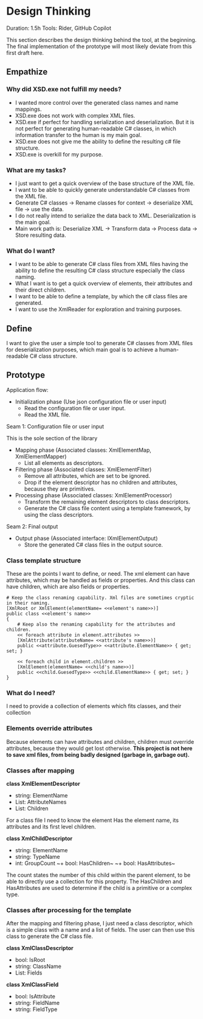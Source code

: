 ﻿# Design Thinking

Duration: 1.5h
Tools: Rider, GitHub Copilot

This section describes the design thinking behind the tool, at the beginning.
The final implementation of the prototype will most likely deviate from this 
first draft here.

## Empathize

### Why did XSD.exe not fulfill my needs?

- I wanted more control over the generated class names and name mappings.
- XSD.exe does not work with complex XML files.
- XSD.exe if perfect for handling serialization and deserialization.
  But it is not perfect for generating human-readable C# classes,
  in which information transfer to the human is my main goal.
- XSD.exe does not give me the ability to define the resulting c# file structure.
- XSD.exe is overkill for my purpose.

### What are my tasks?

- I just want to get a quick overview of the base structure of the XML file.
- I want to be able to quickly generate understandable C# classes from the XML file.
- Generate C# classes -> Rename classes for context -> deserialize XML file -> use the data.
- I do not really intend to serialize the data back to XML. Deserialization is the main goal.
- Main work path is: Deserialize XML -> Transform data -> Process data -> Store resulting data.

### What do I want?

- I want to be able to generate C# class files from XML files having the ability to define the resulting C# class
  structure especially the class naming.
- What I want is to get a quick overview of elements, their attributes and their direct children.
- I want to be able to define a template, by which the c# class files are generated.
- I want to use the XmlReader for exploration and training purposes.

## Define

I want to give the user a simple tool to generate C# classes from XML files for deserialization purposes, which
main goal is to achieve a human-readable C# class structure.

## Prototype

Application flow:

- Initialization phase (Use json configuration file or user input)
    - Read the configuration file or user input.
    - Read the XML file.

Seam 1: Configuration file or user input

This is the sole section of the library

- Mapping phase (Associated classes: XmlElementMap, XmlElementMapper)
    - List all elements as descriptors.
- Filtering phase (Associated classes: XmlElementFilter)
    - Remove all attributes, which are set to be ignored.
    - Drop if the element descriptor has no children and attributes, because they are primitives.
- Processing phase (Associated classes: XmlElementProcessor)
    - Transform the remaining element descriptors to class descriptors.
    - Generate the C# class file content using a template framework, by using the class descriptors.

Seam 2: Final output

- Output phase (Associated interface: IXmlElementOutput)
    - Store the generated C# class files in the output source.

### Class template structure

These are the points I want to define, or need.
The xml element can have attributes, which may be handled as fields or properties.
And this class can have children, which are also fields or properties.

````
# Keep the class renaming capability. Xml files are sometimes cryptic in their naming.
[XmlRoot or XmlElement(elementName= <<element's name>>)]
public class <<element's name>>
{
    # Keep also the renaming capability for the attributes and children.
    << foreach attribute in element.attributes >>
    [XmlAttribute(attributeName= <<attribute's name>>)]
    public <<attribute.GuesedType>> <<attribute.ElementName>> { get; set; }
    
    << foreach child in element.children >>
    [XmlElement(elementName= <<child's name>>)]
    public <<child.GuesedType>> <<child.ElementName>> { get; set; }
}
````
### What do I need?

I need to provide a collection of elements which fits classes, and their collection

### Elements override attributes

Because elements can have attributes and children, children must override attributes,
because they would get lost otherwise. **This project is not here to save xml files,
from being badly designed (garbage in, garbage out).**


### Classes after mapping

**class XmlElementDescriptor**
+ string: ElementName
+ List<string>: AttributeNames
+ List<XmlChildDescriptor>: Children

For a class file I need to know the element
Has the element name, its attributes and its first level children.


**class XmlChildDescriptor**
+ string: ElementName
+ string: TypeName
+ int: GroupCount
~+ bool: HasChildren~
~+ bool: HasAttributes~

The count states the number of this child within the parent element, to be able to directly
use a collection for this property. The HasChildren and HasAttributes are used to determine
if the child is a primitive or a complex type.

### Classes after processing for the template

After the mapping and filtering phase, I just need a class descriptor, which is a simple class
with a name and a list of fields. The user can then use this class to generate the C# class file.

**class XmlClassDescriptor**
+ bool: IsRoot
+ string: ClassName            
+ List<XmlClassField>: Fields

**class XmlClassField**
+ bool: IsAttribute
+ string: FieldName
+ string: FieldType

